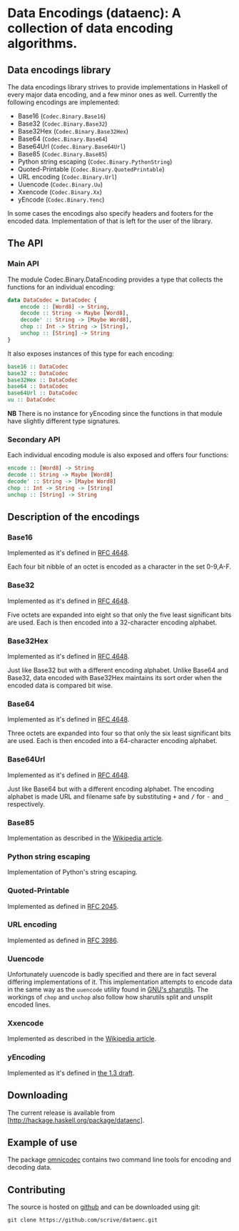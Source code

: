 Data Encodings (dataenc): A collection of data encoding algorithms.
===================================================================

## Data encodings library

The data encodings library strives to provide implementations in Haskell of every major data encoding, and a few minor ones as well.  Currently the following encodings are implemented:

* Base16 (`Codec.Binary.Base16`)
* Base32 (`Codec.Binary.Base32`)
* Base32Hex (`Codec.Binary.Base32Hex`)
* Base64 (`Codec.Binary.Base64`)
* Base64Url (`Codec.Binary.Base64Url`)
* Base85 (`Codec.Binary.Base85`)
* Python string escaping (`Codec.Binary.PythonString`)
* Quoted-Printable (`Codec.Binary.QuotedPrintable`)
* URL encoding (`Codec.Binary.Url`)
* Uuencode (`Codec.Binary.Uu`)
* Xxencode (`Codec.Binary.Xx`)
* yEncode (`Codec.Binary.Yenc`)

In some cases the encodings also specify headers and footers for the encoded data. Implementation of that is left for the user of the library.

## The API

### Main API

The module <hask>Codec.Binary.DataEncoding</hask> provides a type that collects the functions for an individual encoding:

```haskell
data DataCodec = DataCodec {
    encode :: [Word8] -> String,
    decode :: String -> Maybe [Word8],
    decode' :: String -> [Maybe Word8],
    chop :: Int -> String -> [String],
    unchop :: [String] -> String
}
```

It also exposes instances of this type for each encoding:

```haskell
base16 :: DataCodec
base32 :: DataCodec
base32Hex :: DataCodec
base64 :: DataCodec
base64Url :: DataCodec
uu :: DataCodec
```

<b>NB</b> There is no instance for yEncoding since the functions in that module have slightly different type signatures.

### Secondary API

Each individual encoding module is also exposed and offers four functions:

```haskell
encode :: [Word8] -> String
decode :: String -> Maybe [Word8]
decode' :: String -> [Maybe Word8]
chop :: Int -> String -> [String]
unchop :: [String] -> String
```

## Description of the encodings

### Base16

Implemented as it's defined in [RFC 4648](http://tools.ietf.org/html/rfc4648).

Each four bit nibble of an octet is encoded as a character in the set 0-9,A-F.

### Base32

Implemented as it's defined in [RFC 4648](http://tools.ietf.org/html/rfc4648).

Five octets are expanded into eight so that only the five least significant bits are used.  Each is then encoded into a 32-character encoding alphabet.

### Base32Hex

Implemented as it's defined in [RFC 4648](http://tools.ietf.org/html/rfc4648).

Just like Base32 but with a different encoding alphabet.  Unlike Base64 and Base32, data encoded with Base32Hex maintains its sort order when the encoded data is compared bit wise.

### Base64

Implemented as it's defined in [RFC 4648](http://tools.ietf.org/html/rfc4648).

Three octets are expanded into four so that only the six least significant bits are used.  Each is then encoded into a 64-character encoding alphabet.

### Base64Url

Implemented as it's defined in [RFC 4648](http://tools.ietf.org/html/rfc4648).

Just like Base64 but with a different encoding alphabet.  The encoding alphabet is made URL and filename safe by substituting <tt>+</tt> and <tt>/</tt> for <tt>-</tt> and <tt>_</tt> respectively.

### Base85

Implementation as described in the [Wikipedia article](http://en.wikipedia.org/wiki/Ascii85).

### Python string escaping

Implementation of Python's string escaping.

### Quoted-Printable

Implemented as defined in [RFC 2045](http://tools.ietf.org/html/rfc2045).

### URL encoding

Implemented as defined in [RFC 3986](http://tools.ietf.org/html/rfc3986).

### Uuencode

Unfortunately uuencode is badly specified and there are in fact several differing implementations of it.  This implementation attempts to encode data in the same way as the `uuencode` utility found in [GNU's sharutils](http://www.gnu.org/software/sharutils).  The workings of `chop` and `unchop` also follow how sharutils split and unsplit encoded lines.

### Xxencode

Implemented as described in the [Wikipedia article](http://en.wikipedia.org/wiki/Xxencode).

### yEncoding

Implemented as it's defined in [the 1.3 draft](http://yence.sourceforge.net/docs/protocol/version1_3_draft.html).

## Downloading

The current release is available from [http://hackage.haskell.org/package/dataenc].

## Example of use

The package [omnicodec](http://hackage.haskell.org/cgi-bin/hackage-scripts/package/omnicodec) contains two command line tools for encoding and decoding data.

## Contributing

The source is hosted on [github](https://github.com/scrive/dataenc) and can be downloaded using git:

    git clone https://github.com/scrive/dataenc.git

